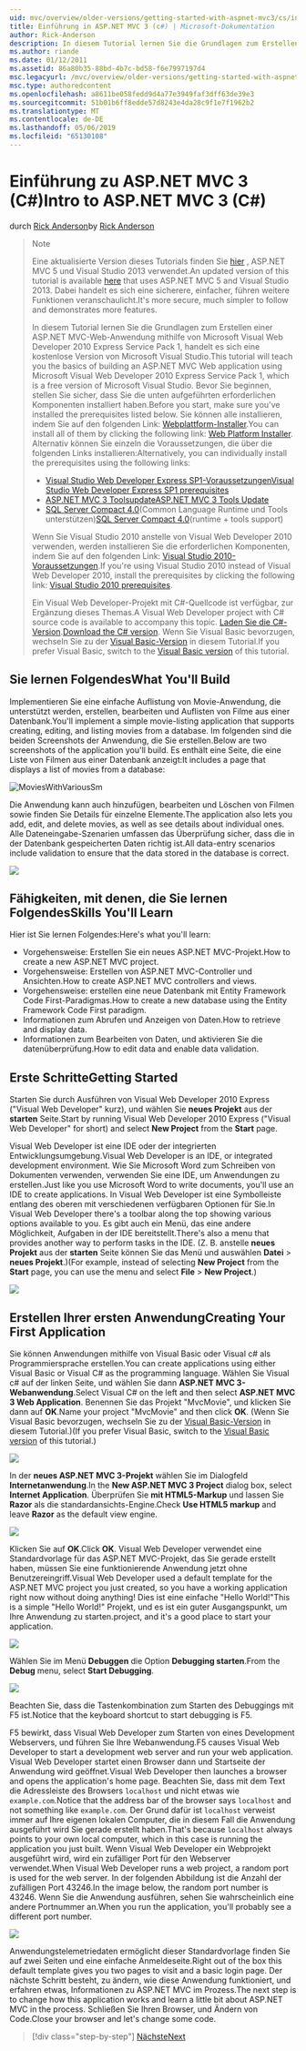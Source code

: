 ```yaml
---
uid: mvc/overview/older-versions/getting-started-with-aspnet-mvc3/cs/intro-to-aspnet-mvc-3
title: Einführung in ASP.NET MVC 3 (c#) | Microsoft-Dokumentation
author: Rick-Anderson
description: In diesem Tutorial lernen Sie die Grundlagen zum Erstellen einer ASP.NET MVC-Web-Anwendung mithilfe von Microsoft Visual Web Developer 2010 Express Service Pack 1, d.h....
ms.author: riande
ms.date: 01/12/2011
ms.assetid: 86a80b35-88bd-4b7c-bd58-f6e7997197d4
msc.legacyurl: /mvc/overview/older-versions/getting-started-with-aspnet-mvc3/cs/intro-to-aspnet-mvc-3
msc.type: authoredcontent
ms.openlocfilehash: a8611be058fedd9d4a77e3949faf3dff63de39e3
ms.sourcegitcommit: 51b01b6ff8edde57d8243e4da28c9f1e7f1962b2
ms.translationtype: MT
ms.contentlocale: de-DE
ms.lasthandoff: 05/06/2019
ms.locfileid: "65130108"
---
```

# <a name="intro-to-aspnet-mvc-3-c"></a><span data-ttu-id="b63f8-103">Einführung zu ASP.NET MVC 3 (C#)</span><span class="sxs-lookup"><span data-stu-id="b63f8-103">Intro to ASP.NET MVC 3 (C#)</span></span>

<span data-ttu-id="b63f8-104">durch [Rick Anderson]((https://twitter.com/RickAndMSFT))</span><span class="sxs-lookup"><span data-stu-id="b63f8-104">by [Rick Anderson]((https://twitter.com/RickAndMSFT))</span></span>

> > [!NOTE]
> > <span data-ttu-id="b63f8-105">Eine aktualisierte Version dieses Tutorials finden Sie [hier](../../../getting-started/introduction/getting-started.md) , ASP.NET MVC 5 und Visual Studio 2013 verwendet.</span><span class="sxs-lookup"><span data-stu-id="b63f8-105">An updated version of this tutorial is available [here](../../../getting-started/introduction/getting-started.md) that uses ASP.NET MVC 5 and Visual Studio 2013.</span></span> <span data-ttu-id="b63f8-106">Dabei handelt es sich eine sicherere, einfacher, führen weitere Funktionen veranschaulicht.</span><span class="sxs-lookup"><span data-stu-id="b63f8-106">It's more secure, much simpler to follow and demonstrates more features.</span></span>
> 
> 
> <span data-ttu-id="b63f8-107">In diesem Tutorial lernen Sie die Grundlagen zum Erstellen einer ASP.NET MVC-Web-Anwendung mithilfe von Microsoft Visual Web Developer 2010 Express Service Pack 1, handelt es sich eine kostenlose Version von Microsoft Visual Studio.</span><span class="sxs-lookup"><span data-stu-id="b63f8-107">This tutorial will teach you the basics of building an ASP.NET MVC Web application using Microsoft Visual Web Developer 2010 Express Service Pack 1, which is a free version of Microsoft Visual Studio.</span></span> <span data-ttu-id="b63f8-108">Bevor Sie beginnen, stellen Sie sicher, dass Sie die unten aufgeführten erforderlichen Komponenten installiert haben.</span><span class="sxs-lookup"><span data-stu-id="b63f8-108">Before you start, make sure you've installed the prerequisites listed below.</span></span> <span data-ttu-id="b63f8-109">Sie können alle installieren, indem Sie auf den folgenden Link: [Webplattform-Installer](https://www.microsoft.com/web/gallery/install.aspx?appid=VWD2010SP1Pack).</span><span class="sxs-lookup"><span data-stu-id="b63f8-109">You can install all of them by clicking the following link: [Web Platform Installer](https://www.microsoft.com/web/gallery/install.aspx?appid=VWD2010SP1Pack).</span></span> <span data-ttu-id="b63f8-110">Alternativ können Sie einzeln die Voraussetzungen, die über die folgenden Links installieren:</span><span class="sxs-lookup"><span data-stu-id="b63f8-110">Alternatively, you can individually install the prerequisites using the following links:</span></span>
> 
> - [<span data-ttu-id="b63f8-111">Visual Studio Web Developer Express SP1-Voraussetzungen</span><span class="sxs-lookup"><span data-stu-id="b63f8-111">Visual Studio Web Developer Express SP1 prerequisites</span></span>](https://www.microsoft.com/web/gallery/install.aspx?appid=VWD2010SP1Pack)
> - [<span data-ttu-id="b63f8-112">ASP.NET MVC 3 Toolsupdate</span><span class="sxs-lookup"><span data-stu-id="b63f8-112">ASP.NET MVC 3 Tools Update</span></span>](https://www.microsoft.com/web/gallery/install.aspx?appsxml=&amp;appid=MVC3)
> - <span data-ttu-id="b63f8-113">[SQL Server Compact 4.0](https://www.microsoft.com/web/gallery/install.aspx?appid=SQLCE;SQLCEVSTools_4_0)(Common Language Runtime und Tools unterstützen)</span><span class="sxs-lookup"><span data-stu-id="b63f8-113">[SQL Server Compact 4.0](https://www.microsoft.com/web/gallery/install.aspx?appid=SQLCE;SQLCEVSTools_4_0)(runtime + tools support)</span></span>
> 
> <span data-ttu-id="b63f8-114">Wenn Sie Visual Studio 2010 anstelle von Visual Web Developer 2010 verwenden, werden installieren Sie die erforderlichen Komponenten, indem Sie auf den folgenden Link: [Visual Studio 2010-Voraussetzungen](https://www.microsoft.com/web/gallery/install.aspx?appsxml=&amp;appid=VS2010SP1Pack).</span><span class="sxs-lookup"><span data-stu-id="b63f8-114">If you're using Visual Studio 2010 instead of Visual Web Developer 2010, install the prerequisites by clicking the following link: [Visual Studio 2010 prerequisites](https://www.microsoft.com/web/gallery/install.aspx?appsxml=&amp;appid=VS2010SP1Pack).</span></span>
> 
> <span data-ttu-id="b63f8-115">Ein Visual Web Developer-Projekt mit C#-Quellcode ist verfügbar, zur Ergänzung dieses Themas.</span><span class="sxs-lookup"><span data-stu-id="b63f8-115">A Visual Web Developer project with C# source code is available to accompany this topic.</span></span> <span data-ttu-id="b63f8-116">[Laden Sie die C#-Version](https://code.msdn.microsoft.com/Introduction-to-MVC-3-10d1b098).</span><span class="sxs-lookup"><span data-stu-id="b63f8-116">[Download the C# version](https://code.msdn.microsoft.com/Introduction-to-MVC-3-10d1b098).</span></span> <span data-ttu-id="b63f8-117">Wenn Sie Visual Basic bevorzugen, wechseln Sie zu der [Visual Basic-Version](../vb/intro-to-aspnet-mvc-3.md) in diesem Tutorial.</span><span class="sxs-lookup"><span data-stu-id="b63f8-117">If you prefer Visual Basic, switch to the [Visual Basic version](../vb/intro-to-aspnet-mvc-3.md) of this tutorial.</span></span>

## <a name="what-youll-build"></a><span data-ttu-id="b63f8-118">Sie lernen Folgendes</span><span class="sxs-lookup"><span data-stu-id="b63f8-118">What You'll Build</span></span>

<span data-ttu-id="b63f8-119">Implementieren Sie eine einfache Auflistung von Movie-Anwendung, die unterstützt werden, erstellen, bearbeiten und Auflisten von Filme aus einer Datenbank.</span><span class="sxs-lookup"><span data-stu-id="b63f8-119">You'll implement a simple movie-listing application that supports creating, editing, and listing movies from a database.</span></span> <span data-ttu-id="b63f8-120">Im folgenden sind die beiden Screenshots der Anwendung, die Sie erstellen.</span><span class="sxs-lookup"><span data-stu-id="b63f8-120">Below are two screenshots of the application you'll build.</span></span> <span data-ttu-id="b63f8-121">Es enthält eine Seite, die eine Liste von Filmen aus einer Datenbank anzeigt:</span><span class="sxs-lookup"><span data-stu-id="b63f8-121">It includes a page that displays a list of movies from a database:</span></span>

![MoviesWithVariousSm](intro-to-aspnet-mvc-3/_static/image1.png)

<span data-ttu-id="b63f8-123">Die Anwendung kann auch hinzufügen, bearbeiten und Löschen von Filmen sowie finden Sie Details für einzelne Elemente.</span><span class="sxs-lookup"><span data-stu-id="b63f8-123">The application also lets you add, edit, and delete movies, as well as see details about individual ones.</span></span> <span data-ttu-id="b63f8-124">Alle Dateneingabe-Szenarien umfassen das Überprüfung sicher, dass die in der Datenbank gespeicherten Daten richtig ist.</span><span class="sxs-lookup"><span data-stu-id="b63f8-124">All data-entry scenarios include validation to ensure that the data stored in the database is correct.</span></span>

![](intro-to-aspnet-mvc-3/_static/image2.png)

## <a name="skills-youll-learn"></a><span data-ttu-id="b63f8-125">Fähigkeiten, mit denen, die Sie lernen Folgendes</span><span class="sxs-lookup"><span data-stu-id="b63f8-125">Skills You'll Learn</span></span>

<span data-ttu-id="b63f8-126">Hier ist Sie lernen Folgendes:</span><span class="sxs-lookup"><span data-stu-id="b63f8-126">Here's what you'll learn:</span></span>

- <span data-ttu-id="b63f8-127">Vorgehensweise: Erstellen Sie ein neues ASP.NET MVC-Projekt.</span><span class="sxs-lookup"><span data-stu-id="b63f8-127">How to create a new ASP.NET MVC project.</span></span>
- <span data-ttu-id="b63f8-128">Vorgehensweise: Erstellen von ASP.NET MVC-Controller und Ansichten.</span><span class="sxs-lookup"><span data-stu-id="b63f8-128">How to create ASP.NET MVC controllers and views.</span></span>
- <span data-ttu-id="b63f8-129">Vorgehensweise: erstellen eine neue Datenbank mit Entity Framework Code First-Paradigmas.</span><span class="sxs-lookup"><span data-stu-id="b63f8-129">How to create a new database using the Entity Framework Code First paradigm.</span></span>
- <span data-ttu-id="b63f8-130">Informationen zum Abrufen und Anzeigen von Daten.</span><span class="sxs-lookup"><span data-stu-id="b63f8-130">How to retrieve and display data.</span></span>
- <span data-ttu-id="b63f8-131">Informationen zum Bearbeiten von Daten, und aktivieren Sie die datenüberprüfung.</span><span class="sxs-lookup"><span data-stu-id="b63f8-131">How to edit data and enable data validation.</span></span>

## <a name="getting-started"></a><span data-ttu-id="b63f8-132">Erste Schritte</span><span class="sxs-lookup"><span data-stu-id="b63f8-132">Getting Started</span></span>

<span data-ttu-id="b63f8-133">Starten Sie durch Ausführen von Visual Web Developer 2010 Express ("Visual Web Developer" kurz), und wählen Sie **neues Projekt** aus der **starten** Seite.</span><span class="sxs-lookup"><span data-stu-id="b63f8-133">Start by running Visual Web Developer 2010 Express ("Visual Web Developer" for short) and select **New Project** from the **Start** page.</span></span>

<span data-ttu-id="b63f8-134">Visual Web Developer ist eine IDE oder der integrierten Entwicklungsumgebung.</span><span class="sxs-lookup"><span data-stu-id="b63f8-134">Visual Web Developer is an IDE, or integrated development environment.</span></span> <span data-ttu-id="b63f8-135">Wie Sie Microsoft Word zum Schreiben von Dokumenten verwenden, verwenden Sie eine IDE, um Anwendungen zu erstellen.</span><span class="sxs-lookup"><span data-stu-id="b63f8-135">Just like you use Microsoft Word to write documents, you'll use an IDE to create applications.</span></span> <span data-ttu-id="b63f8-136">In Visual Web Developer ist eine Symbolleiste entlang des oberen mit verschiedenen verfügbaren Optionen für Sie.</span><span class="sxs-lookup"><span data-stu-id="b63f8-136">In Visual Web Developer there's a toolbar along the top showing various options available to you.</span></span> <span data-ttu-id="b63f8-137">Es gibt auch ein Menü, das eine andere Möglichkeit, Aufgaben in der IDE bereitstellt.</span><span class="sxs-lookup"><span data-stu-id="b63f8-137">There's also a menu that provides another way to perform tasks in the IDE.</span></span> <span data-ttu-id="b63f8-138">(Z. B. anstelle **neues Projekt** aus der **starten** Seite können Sie das Menü und auswählen **Datei** &gt; **neues Projekt**.)</span><span class="sxs-lookup"><span data-stu-id="b63f8-138">(For example, instead of selecting **New Project** from the **Start** page, you can use the menu and select **File** &gt; **New Project**.)</span></span>

[![](intro-to-aspnet-mvc-3/_static/image4.png)](intro-to-aspnet-mvc-3/_static/image3.png)

## <a name="creating-your-first-application"></a><span data-ttu-id="b63f8-139">Erstellen Ihrer ersten Anwendung</span><span class="sxs-lookup"><span data-stu-id="b63f8-139">Creating Your First Application</span></span>

<span data-ttu-id="b63f8-140">Sie können Anwendungen mithilfe von Visual Basic oder Visual c# als Programmiersprache erstellen.</span><span class="sxs-lookup"><span data-stu-id="b63f8-140">You can create applications using either Visual Basic or Visual C# as the programming language.</span></span> <span data-ttu-id="b63f8-141">Wählen Sie Visual c# auf der linken Seite, und wählen Sie dann **ASP.NET MVC 3-Webanwendung**.</span><span class="sxs-lookup"><span data-stu-id="b63f8-141">Select Visual C# on the left and then select **ASP.NET MVC 3 Web Application**.</span></span> <span data-ttu-id="b63f8-142">Benennen Sie das Projekt "MvcMovie", und klicken Sie dann auf **OK**.</span><span class="sxs-lookup"><span data-stu-id="b63f8-142">Name your project "MvcMovie" and then click **OK**.</span></span> <span data-ttu-id="b63f8-143">(Wenn Sie Visual Basic bevorzugen, wechseln Sie zu der [Visual Basic-Version](../vb/intro-to-aspnet-mvc-3.md) in diesem Tutorial.)</span><span class="sxs-lookup"><span data-stu-id="b63f8-143">(If you prefer Visual Basic, switch to the [Visual Basic version](../vb/intro-to-aspnet-mvc-3.md) of this tutorial.)</span></span>

![](intro-to-aspnet-mvc-3/_static/image5.png)

<span data-ttu-id="b63f8-144">In der **neues ASP.NET MVC 3-Projekt** wählen Sie im Dialogfeld **Internetanwendung**.</span><span class="sxs-lookup"><span data-stu-id="b63f8-144">In the **New ASP.NET MVC 3 Project** dialog box, select **Internet Application**.</span></span> <span data-ttu-id="b63f8-145">Überprüfen Sie **mit HTML5-Markup** und lassen Sie **Razor** als die standardansichts-Engine.</span><span class="sxs-lookup"><span data-stu-id="b63f8-145">Check **Use HTML5 markup** and leave **Razor** as the default view engine.</span></span>

![](intro-to-aspnet-mvc-3/_static/image6.png)

<span data-ttu-id="b63f8-146">Klicken Sie auf **OK**.</span><span class="sxs-lookup"><span data-stu-id="b63f8-146">Click **OK**.</span></span> <span data-ttu-id="b63f8-147">Visual Web Developer verwendet eine Standardvorlage für das ASP.NET MVC-Projekt, das Sie gerade erstellt haben, müssen Sie eine funktionierende Anwendung jetzt ohne Benutzereingriff.</span><span class="sxs-lookup"><span data-stu-id="b63f8-147">Visual Web Developer used a default template for the ASP.NET MVC project you just created, so you have a working application right now without doing anything!</span></span> <span data-ttu-id="b63f8-148">Dies ist eine einfache "Hello World!"</span><span class="sxs-lookup"><span data-stu-id="b63f8-148">This is a simple "Hello World!"</span></span> <span data-ttu-id="b63f8-149">Projekt, und es ist ein guter Ausgangspunkt, um Ihre Anwendung zu starten.</span><span class="sxs-lookup"><span data-stu-id="b63f8-149">project, and it's a good place to start your application.</span></span>

[![](intro-to-aspnet-mvc-3/_static/image8.png)](intro-to-aspnet-mvc-3/_static/image7.png)

<span data-ttu-id="b63f8-150">Wählen Sie im Menü **Debuggen** die Option **Debugging starten**.</span><span class="sxs-lookup"><span data-stu-id="b63f8-150">From the **Debug** menu, select **Start Debugging**.</span></span>

![](intro-to-aspnet-mvc-3/_static/image9.png)

<span data-ttu-id="b63f8-151">Beachten Sie, dass die Tastenkombination zum Starten des Debuggings mit F5 ist.</span><span class="sxs-lookup"><span data-stu-id="b63f8-151">Notice that the keyboard shortcut to start debugging is F5.</span></span>

<span data-ttu-id="b63f8-152">F5 bewirkt, dass Visual Web Developer zum Starten von eines Development Webservers, und führen Sie Ihre Webanwendung.</span><span class="sxs-lookup"><span data-stu-id="b63f8-152">F5 causes Visual Web Developer to start a development web server and run your web application.</span></span> <span data-ttu-id="b63f8-153">Visual Web Developer startet einen Browser dann und Startseite der Anwendung wird geöffnet.</span><span class="sxs-lookup"><span data-stu-id="b63f8-153">Visual Web Developer then launches a browser and opens the application's home page.</span></span> <span data-ttu-id="b63f8-154">Beachten Sie, dass mit dem Text die Adressleiste des Browsers `localhost` und nicht etwas wie `example.com`.</span><span class="sxs-lookup"><span data-stu-id="b63f8-154">Notice that the address bar of the browser says `localhost` and not something like `example.com`.</span></span> <span data-ttu-id="b63f8-155">Der Grund dafür ist `localhost` verweist immer auf Ihre eigenen lokalen Computer, die in diesem Fall die Anwendung ausgeführt wird Sie gerade erstellt haben.</span><span class="sxs-lookup"><span data-stu-id="b63f8-155">That's because `localhost` always points to your own local computer, which in this case is running the application you just built.</span></span> <span data-ttu-id="b63f8-156">Wenn Visual Web Developer ein Webprojekt ausgeführt wird, wird ein zufälliger Port für den Webserver verwendet.</span><span class="sxs-lookup"><span data-stu-id="b63f8-156">When Visual Web Developer runs a web project, a random port is used for the web server.</span></span> <span data-ttu-id="b63f8-157">In der folgenden Abbildung ist die Anzahl der zufälligen Port 43246.</span><span class="sxs-lookup"><span data-stu-id="b63f8-157">In the image below, the random port number is 43246.</span></span> <span data-ttu-id="b63f8-158">Wenn Sie die Anwendung ausführen, sehen Sie wahrscheinlich eine andere Portnummer an.</span><span class="sxs-lookup"><span data-stu-id="b63f8-158">When you run the application, you'll probably see a different port number.</span></span>

![](intro-to-aspnet-mvc-3/_static/image10.png)

<span data-ttu-id="b63f8-159">Anwendungstelemetriedaten ermöglicht dieser Standardvorlage finden Sie auf zwei Seiten und eine einfache Anmeldeseite.</span><span class="sxs-lookup"><span data-stu-id="b63f8-159">Right out of the box this default template gives you two pages to visit and a basic login page.</span></span> <span data-ttu-id="b63f8-160">Der nächste Schritt besteht, zu ändern, wie diese Anwendung funktioniert, und erfahren etwas, Informationen zu ASP.NET MVC im Prozess.</span><span class="sxs-lookup"><span data-stu-id="b63f8-160">The next step is to change how this application works and learn a little bit about ASP.NET MVC in the process.</span></span> <span data-ttu-id="b63f8-161">Schließen Sie Ihren Browser, und Ändern von Code.</span><span class="sxs-lookup"><span data-stu-id="b63f8-161">Close your browser and let's change some code.</span></span>

> [!div class="step-by-step"]
> [<span data-ttu-id="b63f8-162">Nächste</span><span class="sxs-lookup"><span data-stu-id="b63f8-162">Next</span></span>](adding-a-controller.md)
